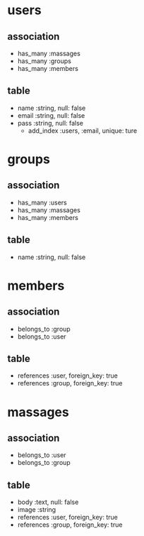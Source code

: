 # users

## association
- has_many :massages
- has_many :groups
- has_many :members

## table
- name :string, null: false
- email :string, null: false
- pass :string, null: false
  - add_index :users, :email, unique: ture




# groups

## association
- has_many :users
- has_many :massages
- has_many :members

## table
- name :string, null: false




# members

## association
- belongs_to :group
- belongs_to :user

## table
- references :user, foreign_key: true
- references :group, foreign_key: true




# massages

## association
- belongs_to :user
- belongs_to :group

## table
- body :text, null: false
- image :string
- references :user, foreign_key: true
- references :group, foreign_key: true